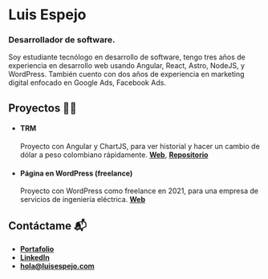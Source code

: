 # Luis Espejo 
### Desarrollador de software.

Soy estudiante tecnólogo en desarrollo de software, tengo tres años de experiencia en desarrollo web usando Angular, React, Astro, NodeJS, y WordPress. También cuento con dos años de experiencia en marketing digital enfocado en Google Ads, Facebook Ads.

## Proyectos 👨‍💻

- #### TRM

  Proyecto con Angular y ChartJS, para ver historial y hacer un cambio de dólar a peso colombiano rápidamente. [**Web**](https://trmcolombia.netlify.app/), [**Repositorio**](https://github.com/espejolui/trm)

- #### Página en WordPress (freelance)

  Proyecto con WordPress como freelance en 2021, para una empresa de servicios de ingeniería eléctrica. [**Web**](https://www.factordepotenciagyesas.com/)

## Contáctame 📬
- [**Portafolio**](https://luisespejo.com)
- [**LinkedIn**](https://www.linkedin.com/in/espejolui/)
- [**hola@luisespejo.com**](mailto:hola@luisespejo.com)
